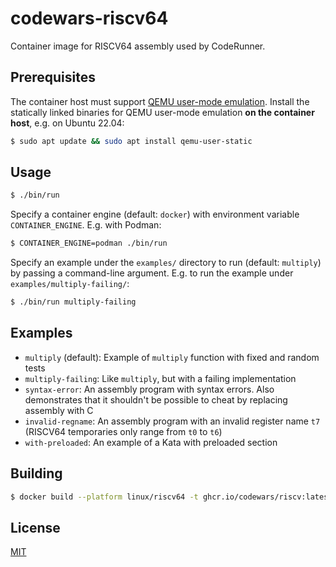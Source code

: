 # codewars-riscv64

Container image for RISCV64 assembly used by CodeRunner.

## Prerequisites

The container host must support [QEMU user-mode emulation](https://www.qemu.org/docs/master/user/main.html). Install the statically linked binaries for QEMU user-mode emulation **on the container host**, e.g. on Ubuntu 22.04:

```bash
$ sudo apt update && sudo apt install qemu-user-static
```

## Usage

```bash
$ ./bin/run
```

Specify a container engine (default: `docker`) with environment variable `CONTAINER_ENGINE`. E.g. with Podman:

```bash
$ CONTAINER_ENGINE=podman ./bin/run
```

Specify an example under the `examples/` directory to run (default: `multiply`) by passing a command-line argument. E.g. to run the example under `examples/multiply-failing/`:

```bash
$ ./bin/run multiply-failing
```

## Examples

- `multiply` (default): Example of `multiply` function with fixed and random tests
- `multiply-failing`: Like `multiply`, but with a failing implementation
- `syntax-error`: An assembly program with syntax errors. Also demonstrates that it shouldn't be possible to cheat by replacing assembly with C
- `invalid-regname`: An assembly program with an invalid register name `t7` (RISCV64 temporaries only range from `t0` to `t6`)
- `with-preloaded`: An example of a Kata with preloaded section

## Building

```bash
$ docker build --platform linux/riscv64 -t ghcr.io/codewars/riscv:latest .
```

## License

[MIT](./LICENSE)
